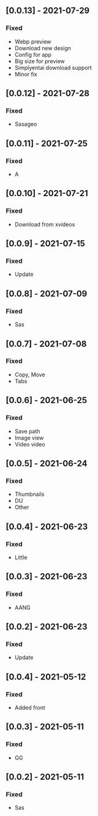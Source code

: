## [0.0.13] - 2021-07-29

### Fixed
-    Webp preview
-    Download new design
-    Config for app
-    Big size for preview
-    Simplyentai download support
-    Minor fix

## [0.0.12] - 2021-07-28

### Fixed
-    Sasageo

## [0.0.11] - 2021-07-25

### Fixed
-    A

## [0.0.10] - 2021-07-21

### Fixed
-    Download from xvideos

## [0.0.9] - 2021-07-15

### Fixed
-    Update

## [0.0.8] - 2021-07-09

### Fixed
-    Sas

## [0.0.7] - 2021-07-08

### Fixed
-    Copy, Move
-    Tabs

## [0.0.6] - 2021-06-25

### Fixed
-    Save path
-    Image view
-    Video video

## [0.0.5] - 2021-06-24

### Fixed
-    Thumbnails
-    DU
-    Other

## [0.0.4] - 2021-06-23

### Fixed
-    Little

## [0.0.3] - 2021-06-23

### Fixed
-    AANG

## [0.0.2] - 2021-06-23

### Fixed
-    Update

## [0.0.4] - 2021-05-12

### Fixed
-    Added front

## [0.0.3] - 2021-05-11

### Fixed
-    GG

## [0.0.2] - 2021-05-11

### Fixed
-    Sas

